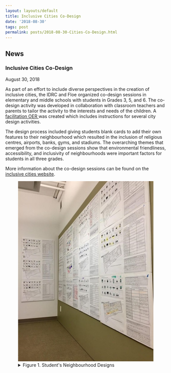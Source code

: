 ```yaml
---
layout: layouts/default
title: Inclusive Cities Co-Design
date: '2018-08-30'
tags: post
permalink: posts/2018-08-30-Cities-Co-Design.html
---
```

<article id="content" class="floe-content floe-news-item">
                <h2> News </h2>
                <!-- BEGIN markup for news item -->
                <h3>Inclusive Cities Co-Design</h3>
                <time class="floe-date" datetime="2018-08-30">August 30, 2018</time>
                <p>
                    As part of an effort to include diverse perspectives in the creation of inclusive
                    cities, the IDRC and Floe organized co-design sessions in elementary and
                    middle schools with students in Grades 3, 5, and 6. The co-design activity was developed
                    in collaboration with classroom teachers and parents to tailor the activity to
                    the interests and needs of the children. A
                    <a href="https://docs.google.com/document/d/1FXPRpp6oafkjaGrcbp4RcVFf3mumyk7dQorMY9_zLhc/edit">facilitation OER </a>
                    was created which includes instructions for several city design activities.
                </p>
                <p>
                    The design process included giving students blank cards to add their own features
                    to their neighbourhood which resulted in the inclusion of religious centres, airports,
                    banks, gyms, and stadiums. The overarching themes that emerged from the co-design
                    sessions show that environmental friendliness, accessibility, and inclusivity of
                    neighbourhoods were important factors for students in all three grades.
                </p>
                <p>
                    More information about the co-design sessions can be found on the
                    <a href="https://cities.inclusivedesign.ca/ideas/students-results/">inclusive cities website</a>.
                </p>
                <figure>
                    <img src="images/CitiesCoDesign.jpg" alt="Student's Neighbourhood Designs" aria-details="det1"></a>
                    <figcaption>
                        <details id="det1">
                            <summary>
                            Figure 1. Student's Neighbourhood Designs
                            </summary>
                            <p>An image showing the design boards of created by students during the co-design sessions.</p>
                        </details>
                    </figcaption>
                </figure>
            </article>
         <!-- END markup for news item -->
